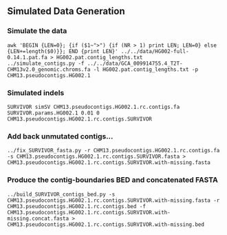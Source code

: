 ## Simulated Data Generation

### Simulate the data
```
awk 'BEGIN {LEN=0}; {if ($1~">") {if (NR > 1) print LEN; LEN=0} else {LEN+=length($0)}}; END {print LEN}' ../../data/HG002-full-0.14.1.pat.fa > HG002.pat.contig_lengths.txt
../simulate_contigs.py -f ../../data/GCA_009914755.4_T2T-CHM13v2.0_genomic.chroms.fa -l HG002.pat.contig_lengths.txt -p CHM13.pseudocontigs.HG002.1
```

### Simulated indels
```
SURVIVOR simSV CHM13.pseudocontigs.HG002.1.rc.contigs.fa SURVIVOR.params.HG002.1 0.01 0 CHM13.pseudocontigs.HG002.1.rc.contigs.SURVIVOR
```

### Add back unmutated contigs...
```
../fix_SURVIVOR_fasta.py -r CHM13.pseudocontigs.HG002.1.rc.contigs.fa -s CHM13.pseudocontigs.HG002.1.rc.contigs.SURVIVOR.fasta > CHM13.pseudocontigs.HG002.1.rc.contigs.SURVIVOR.with-missing.fasta
```

### Produce the contig-boundaries BED and concatenated FASTA
```
../build_SURVIVOR_contigs_bed.py -s CHM13.pseudocontigs.HG002.1.rc.contigs.SURVIVOR.with-missing.fasta -r CHM13.pseudocontigs.HG002.1.rc.contigs.bed -f CHM13.pseudocontigs.HG002.1.rc.contigs.SURVIVOR.with-missing.concat.fasta > CHM13.pseudocontigs.HG002.1.rc.contigs.SURVIVOR.with-missing.bed
```
